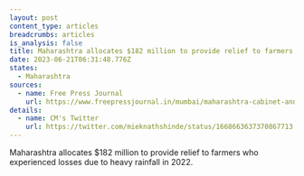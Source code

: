 ```yaml
---
layout: post
content_type: articles
breadcrumbs: articles
is_analysis: false
title: Maharashtra allocates $182 million to provide relief to farmers
date: 2023-06-21T06:31:48.776Z
states:
  - Maharashtra
sources:
  - name: Free Press Journal
    url: https://www.freepressjournal.in/mumbai/maharashtra-cabinet-announces-multiple-welfare-measures-allocates-1500-cr-for-farmers-relief
details:
  - name: CM's Twitter
    url: https://twitter.com/mieknathshinde/status/1668663637370867713
---
```

Maharashtra allocates $182 million to provide relief to farmers who experienced losses due to heavy rainfall in 2022.